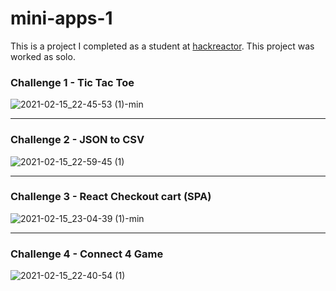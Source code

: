 # mini-apps-1
This is a project I completed as a student at [hackreactor](http://hackreactor.com). This project was worked as solo.

### Challenge 1 - Tic Tac Toe
![2021-02-15_22-45-53 (1)-min](https://user-images.githubusercontent.com/61848395/108028607-f5ac4f80-6fe0-11eb-9c50-72231b3cbc27.gif)

---
### Challenge 2 - JSON to CSV
![2021-02-15_22-59-45 (1)](https://user-images.githubusercontent.com/61848395/108029273-05786380-6fe2-11eb-9ede-5caf1df54a7f.gif)

---
### Challenge 3 - React Checkout cart (SPA)
![2021-02-15_23-04-39 (1)-min](https://user-images.githubusercontent.com/61848395/108029997-4e7ce780-6fe3-11eb-8f7a-2605962f0567.gif)

---
### Challenge 4 - Connect 4 Game
![2021-02-15_22-40-54 (1)](https://user-images.githubusercontent.com/61848395/108027730-7e29f080-6fdf-11eb-82a1-ab7a328ef9ac.gif)

